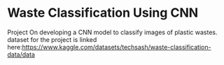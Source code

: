 # Waste Classification Using CNN
Project On developing a CNN model to classify images of plastic wastes.
dataset for the project is linked here:https://www.kaggle.com/datasets/techsash/waste-classification-data/data
